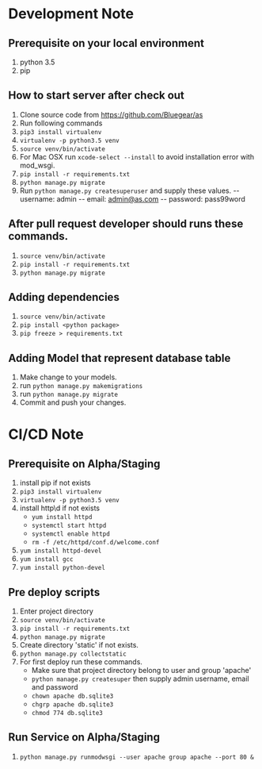 # Development Note

## Prerequisite on your local environment
1. python 3.5
1. pip

## How to start server after check out
1. Clone source code from https://github.com/Bluegear/as
1. Run following commands 
1. `pip3 install virtualenv`
1. `virtualenv -p python3.5 venv`
1. `source venv/bin/activate`
1. For Mac OSX run `xcode-select --install` to avoid installation error with mod_wsgi.
1. `pip install -r requirements.txt`
1. `python manage.py migrate`
1. Run `python manage.py createsuperuser` and supply these values.
    -- username: admin
    -- email: admin@as.com
    -- password: pass99word

## After pull request developer should runs these commands.
1. `source venv/bin/activate`
1. `pip install -r requirements.txt`
1. `python manage.py migrate`

## Adding dependencies
1. `source venv/bin/activate`
1. `pip install <python package>`
1. `pip freeze > requirements.txt`

## Adding Model that represent database table
1. Make change to your models.
1. run `python manage.py makemigrations`
1. run `python manage.py migrate`
1. Commit and push your changes.

# CI/CD Note

## Prerequisite on Alpha/Staging
1. install pip if not exists
1. `pip3 install virtualenv`
1. `virtualenv -p python3.5 venv`
1. install http\d if not exists
    - `yum install httpd`
    - `systemctl start httpd`
    - `systemctl enable httpd`
    - `rm -f /etc/httpd/conf.d/welcome.conf`
1. `yum install httpd-devel`
1. `yum install gcc`
1. `yum install python-devel`

## Pre deploy scripts
1. Enter project directory
1. `source venv/bin/activate`
1. `pip install -r requirements.txt`
1. `python manage.py migrate`
1. Create directory 'static' if not exists.
1. `python manage.py collectstatic`
1. For first deploy run these commands.
    - Make sure that project directory belong to user and group 'apache'
    - `python manage.py createsuper` then supply admin username, email and password
    - `chown apache db.sqlite3`
    - `chgrp apache db.sqlite3`
    - `chmod 774 db.sqlite3`

## Run Service on Alpha/Staging
1. `python manage.py runmodwsgi --user apache group apache --port 80 &`
